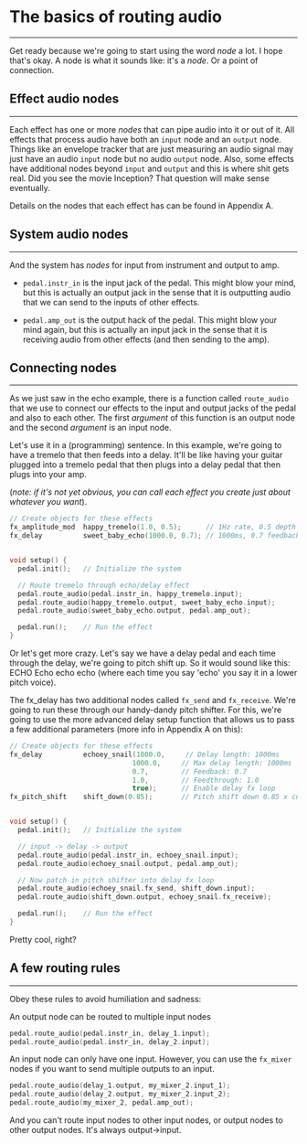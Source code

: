 # The basics of routing audio
------
Get ready because we're going to start using the word _node_ a lot.  I hope that's okay.  A node is what it sounds like: it's a *node*.  Or a point of connection.  

## Effect audio nodes
------
Each effect has one or more *nodes* that can pipe audio into it or out of it.  All effects that process audio have both an `input` node and an `output` node.  Things like an envelope tracker that are just measuring an audio signal may just have an audio `input` node but no audio `output` node.  Also, some effects have additional nodes beyond `input` and `output` and this is where shit gets real.  Did you see the movie Inception?  That question will make sense eventually.  

Details on the nodes that each effect has can be found in Appendix A.

## System audio nodes
------
And the system has *nodes* for input from instrument and output to amp.

 * `pedal.instr_in` is the input jack of the pedal.  This might blow your mind, but this is actually an output jack in the sense that it is outputting audio that we can send to the inputs of other effects.

 * `pedal.amp_out` is the output hack of the pedal.  This might blow your mind again, but this is actually an input jack in the sense that it is receiving audio from other effects (and then sending to the amp).

## Connecting nodes
------
 As we just saw in the echo example, there is a function called `route_audio` that we use to connect our effects to the input and output jacks of the pedal and also to each other.  The first *argument* of this function is an output node and the second *argument* is an input node.

 Let's use it in a (programming) sentence.  In this example, we're going to have a tremelo that then feeds into a delay.  It'll be like having your guitar plugged into a tremelo pedal that then plugs into a delay pedal that then plugs into your amp.  

 (*note: if it's not yet obvious, you can call each effect you create just about whatever you want*).

``` C
// Create objects for these effects
fx_amplitude_mod  happy_tremelo(1.0, 0.5);      // 1Hz rate, 0.5 depth
fx_delay          sweet_baby_echo(1000.0, 0.7); // 1000ms, 0.7 feedback  


void setup() {
  pedal.init();   // Initialize the system

  // Route tremelo through echo/delay effect
  pedal.route_audio(pedal.instr_in, happy_tremelo.input);
  pedal.route_audio(happy_tremelo.output, sweet_baby_echo.input);
  pedal.route_audio(sweet_baby_echo.output, pedal.amp_out);

  pedal.run();    // Run the effect
}

```

Or let's get more crazy.  Let's say we have a delay pedal and each time through the delay, we're going to pitch shift up.  So it would sound like this: ECHO Echo echo echo (where each time you say 'echo' you say it in a lower pitch voice).

The fx_delay has two additional nodes called `fx_send` and `fx_receive`.  We're going to run these through our handy-dandy pitch shifter.  For this, we're going to use the more advanced delay setup function that allows us to pass a few additional parameters (more info in Appendix A on this):

``` C
// Create objects for these effects
fx_delay          echoey_snail(1000.0,     // Delay length: 1000ms
                              1000.0,     // Max delay length: 1000ms
                              0.7,        // Feedback: 0.7
                              1.0,        // Feedthrough: 1.0
                              true);      // Enable delay fx loop
fx_pitch_shift    shift_down(0.85);       // Pitch shift down 0.85 x current pitch


void setup() {
  pedal.init();   // Initialize the system

  // input -> delay -> output
  pedal.route_audio(pedal.instr_in, echoey_snail.input);
  pedal.route_audio(echoey_snail.output, pedal.amp_out);

  // Now patch in pitch shifter into delay fx loop
  pedal.route_audio(echoey_snail.fx_send, shift_down.input);
  pedal.route_audio(shift_down.output, echoey_snail.fx_receive);

  pedal.run();    // Run the effect
}

```

Pretty cool, right?

## A few routing rules
------
Obey these rules to avoid humiliation and sadness:

An output node can be routed to multiple input nodes
``` C
pedal.route_audio(pedal.instr_in, delay_1.input);
pedal.route_audio(pedal.instr_in, delay_2.input);
```
An input node can only have one input.  However, you can use the `fx_mixer` nodes if you want to send multiple outputs to an input.
``` C
pedal.route_audio(delay_1.output, my_mixer_2.input_1);
pedal.route_audio(delay_2.output, my_mixer_2.input_2);
pedal.route_audio(my_mixer_2, pedal.amp_out);
```
And you can't route input nodes to other input nodes, or output nodes to other output nodes.  It's always output->input.
